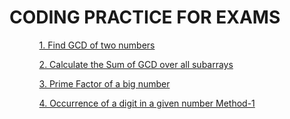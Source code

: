    <h1> CODING PRACTICE FOR EXAMS</h1>            
    <ul>
    <p><ol><a href="https://github.com/99monisha/TCS-CODING/blob/master/GCD/maxsum.cpp">1. Find GCD of two numbers</a></ol></p>
        <p><ol><a href="https://github.com/99monisha/TCS-CODING/blob/master/SumofGcd/sum.cpp">2. Calculate the Sum of GCD over all subarrays</a></ol></p>
            <p><ol><a href="https://github.com/99monisha/TCS-CODING/blob/master/primefactor/factor.cpp">3. Prime Factor of a big number</a></ol></p>
<p><ol><a href="https://github.com/99monisha/PRACTICE-SET/blob/master/34.Pro/on.cpp">4. Occurrence of a digit in a given number Method-1<a/></ol></p>
<p><a href=""><a/></p>
                <p><ol><a href=""></a></ol></p>
                    <p><ol><a href=""></a></ol></p>
                        <p><ol><a href=""></a></ol></p>
        <p><ol><a href=""></a></ol></p>
        <p><ol><a href=""></a></ol></p>
            <p><ol><a href=""></a></ol></p>
                <p><ol><a href=""></a></ol></p>
                    <p><ol><a href=""></a></ol></p>
                        <p><ol><a href=""></a></ol></p>
                          <p><ol><a href=""></a></ol></p>
        <p><ol><a href=""></a></ol></p>
            <p><ol><a href=""></a></ol></p>
                <p><ol><a href=""></a></ol></p>
                    <p><ol><a href=""></a></ol></p>
                        <p><ol><a href=""></a></ol></p>
     </ul>
